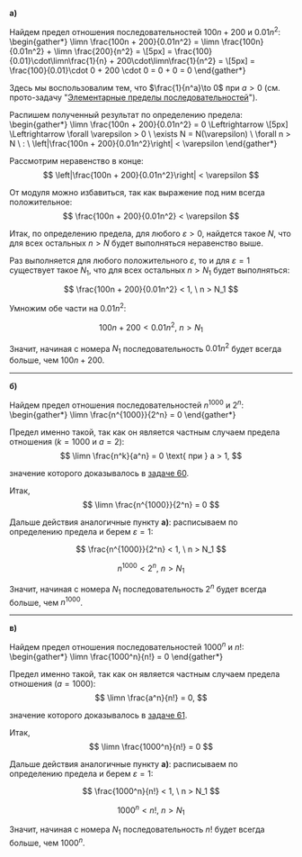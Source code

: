 **а)**

Найдем предел отношения последовательностей $100n + 200$ и $0.01n^2$:
\begin{gather*}
    \limn \frac{100n + 200}{0.01n^2} = \limn \frac{100n}{0.01n^2} + \limn \frac{200}{n^2} =
    \\[5px]
    = \frac{100}{0.01}\cdot\limn\frac{1}{n} + 200\cdot\limn\frac{1}{n^2} =
    \\[5px]
    = \frac{100}{0.01}\cdot 0 + 200 \cdot  0 = 0 + 0 = 0
\end{gather*}

Здесь мы воспользовалим тем, что $\frac{1}{n^a}\to 0$ при $a>0$ (см. прото-задачу "[Элементарные пределы последовательностей](/proto/sequences/limits/elementary)").

Распишем полученный результат по определению предела:
\begin{gather*}
    \limn \frac{100n + 200}{0.01n^2} = 0 \Leftrightarrow
    \\[5px]
    \Leftrightarrow \forall \varepsilon > 0 \ \exists N = N(\varepsilon) \ \forall n > N \ : \ \left|\frac{100n + 200}{0.01n^2}\right| < \varepsilon
\end{gather*}

Рассмотрим неравенство в конце:
$$ \left|\frac{100n + 200}{0.01n^2}\right| < \varepsilon $$

От модуля можно избавиться, так как выражение под ним всегда положительное:
$$ \frac{100n + 200}{0.01n^2} < \varepsilon $$

Итак, по определению предела, для любого $\varepsilon > 0$, найдется такое $N$, что для всех остальных $n>N$ будет выполняться неравенство выше.

Раз выполняется для любого положительного $\varepsilon$, то и для $\varepsilon = 1$ существует такое $N_1$, что для всех остальных $n > N_1$ будет выполняться:

$$ \frac{100n + 200}{0.01n^2} < 1, \ n > N_1 $$

Умножим обе части на $0.01n^2$:

$$ 100n + 200 < 0.01n^2, \ n > N_1 $$

Значит, начиная с номера $N_1$ последовательность $0.01n^2$ будет всегда больше, чем $100n + 200$.

---

**б)**

Найдем предел отношения последовательностей $n^{1000}$ и $2^n$:
\begin{gather*}
    \limn \frac{n^{1000}}{2^n} = 0
\end{gather*}

Предел именно такой, так как он является частным случаем предела отношения ($k=1000$ и $a = 2$):
$$ \limn \frac{n^k}{a^n} = 0 \text{ при } a > 1, $$

значение которого доказывалось в [задаче 60](/tasks/60).

Итак,
$$ \limn \frac{n^{1000}}{2^n} = 0 $$

Дальше действия аналогичные пункту **а)**: расписываем по определению предела и берем $\varepsilon = 1$:

$$ \frac{n^{1000}}{2^n} < 1, \ n > N_1 $$

$$ n^{1000} < 2^n, \ n > N_1 $$

Значит, начиная с номера $N_1$ последовательность $2^n$ будет всегда больше, чем $n^{1000}$.

---

**в)**

Найдем предел отношения последовательностей $1000^n$ и $n!$:
\begin{gather*}
    \limn \frac{1000^n}{n!} = 0
\end{gather*}

Предел именно такой, так как он является частным случаем предела отношения ($a=1000$):
$$ \limn \frac{a^n}{n!} = 0, $$

значение которого доказывалось в [задаче 61](/tasks/61).

Итак,
$$ \limn \frac{1000^n}{n!} = 0 $$

Дальше действия аналогичные пункту **а)**: расписываем по определению предела и берем $\varepsilon = 1$:

$$ \frac{1000^n}{n!} < 1, \ n > N_1 $$

$$ 1000^n < n!, \ n > N_1 $$

Значит, начиная с номера $N_1$ последовательность $n!$ будет всегда больше, чем $1000^n$.